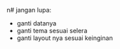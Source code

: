  




















































































































































































































































































































































































































































































































n# jangan lupa:
+ ganti datanya
+ ganti tema sesuai selera
+ ganti layout nya sesuai keinginan
